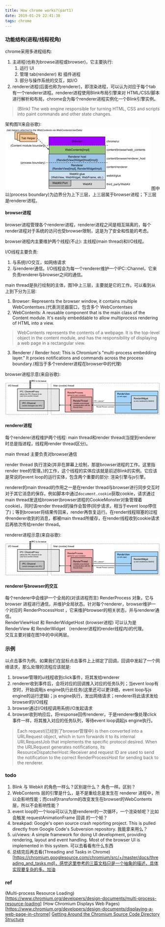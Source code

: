 ```yaml
---
title: How chrome works?(part1)
date: 2019-01-29 22:41:38
tags: chrome
---
```


### 功能结构(进程/线程视角)
chrome采用多进程结构:
1. 主进程(也称为browse进程或browser)，它主要执行:
    1. 运行 UI
    2. 管理 tab(renderer) 和 插件进程
    3. 部分与操作系统的交互，如I/O
2. renderer进程(后面也称为renderer)，即渲染进程，可以认为对应于每个tab有一个renderer进程。renderer进程使用Blink布局引擎来对 HTML/CSS/脚本 进行解析和布局，chrome会为每个renderer进程实例化一个Blink引擎实例。

>  (Blink) The web engine responsible for turning HTML, CSS and scripts into paint commands and other state changes. 

架构图1(来自谷歌):
<img src='https://raw.githubusercontent.com/ginobilee/blog/master/source/images/chrome-structure-1.png' />
图中以(process boundary)为边界分为上下三层，上三层属于browser进程；下三层是renderer进程。

#### browser进程
browser进程管理各个renderer进程，renderer进程之间是相互隔离的，每个render进程对于系统的访问也受browser限制，这是为了安全和性能的考虑。  

browser进程内主要维护两个线程(不止): 主线程(main thread)和I/O线程。  

I/O线程主要负责: 
1. 与系统I/O交互，如网络请求
2. 与renderer通信。I/O线程会为每一个renderer维护一个IPC::Channel，它来负责renderer与browser之间的通信。  

main thread是执行绘制的主体，图1中上三层，主要就是它的工作。可以看到从上到下分为三层:
1. Browser: Represents the browser window, it contains multiple WebContentses.(代表浏览器窗口，包含多个 WebContentses 
2. WebContents: A reusable component that is the main class of the Content module. It's easily embeddable to allow multiprocess rendering of HTML into a view.
> WebContents represents the contents of a webpage. It is the top-level object in the content module, and has the responsibility of displaying a web page in a rectangular view.
3. Renderer / Render host: This is Chromium's "multi-process embedding layer." It proxies notifications and commands across the process boundary.(相当于多个renderer进程在browser中的代理)

browser进程示意(来自谷歌):
<img src='https://raw.githubusercontent.com/ginobilee/blog/master/source/images/chrome-renderer-process.png' />


#### renderer进程
每个renderer进程维护两个线程: main thread和render thread(当提到renderer时总是指进程，线程用render thread区分)。

main thread 主要负责对browser通信

render thread 执行渲染(并非在屏幕上绘制，那是browser进程的工作。这里指 render tree的管理。)的工作，这个线程的实体应该就是前述Blink的实例。它应该是常说的event loop的运行实体，包含两个重要的部分: 渲染引擎与js引擎。

renderer的main thread的作用之一是在render thread与browser进行同步交互时对于其它消息的保存。例如脚本中通过`document.cookie`获取cookie，请求通过main thread发送给browser(browser进程的CookieMonster对象管理着cookie)，同时该render thread的操作会暂停(同步请求，相当于event loop停住了)；等到browser将结果传回来，render再恢复运行。在render线程阻塞的过程中renderer收到的消息，都被main thread所缓存，在render线程收到cookie请求后再依次传给render thread。  

renderer进程示意(来自谷歌):
<img src='https://raw.githubusercontent.com/ginobilee/blog/master/source/images/chrome-renderer-process.png' />


#### renderer与browser的交互
每个renderer中会维护一个全局的(对该进程而言) RenderProcess 对象，它与 browser 进程进行通信，并维护全局状态。针对每个renderer，browser维护一个对应的 RenderProcessHost ，它来维护browser的相关状态，并与renderer通信。  
RenderViewHost 和 RenderWidgetHost (browser进程) 可以认为是 RenderView 和 RenderWidget （renderer进程的render线程内)的代理。   
交互主要对接在图1中的中间两层。  


### 示例
以点击事件为例。如果我们在鼠标点击事件上上绑定了回调，回调中发起了一个网络请求，那么处理的流程应该就是:
1. browser管理的ui线程收到click事件，将其发给renderer
2. renderer收到事件后，会将对应的回调推入对应的任务队列；当event loop有空时，开始调用js engine执行此任务(这里还可以更详细，event loop与js engine的运行逻辑)；js engine执行，发出网络请求；renderer将此请求发给browser的I/O线程
3. browser通过I/O线程调用系统I/O发起请求
4. browser收到响应后，将response回传renderer。于是renderer像处理click事件一样，将其推入对应的任务队列，等待event loop调起js engine执行。

> Each request(已经到了browser管理中) is then converted into a URLRequest object, which in turn forwards it to its internal URLRequestJob that implements the specific protocol desired. When the URLRequest generates notifications, its ResourceDispatcherHost::Receiver and request ID are used to send the notification to the correct RenderProcessHost for sending back to the renderer. 

### todo
1. Blink 与 Webkit 的角色一样么？区别是什么？
   角色一样。区别？
2. WebContents 层的引擎是什么，是不是重绘总是发生在 renderer 进程中，所以会影响性能；而css的transform的改变发生在browser的WebContents层，所以不会影响性能？
3. event loop的一个loop可以认为是renderer的一次循环，一个渲染帧呢？比如会触发 requestAnimationFrame 回调 的一个帧？
4. breakpad: Google's open source crash reporting project. This is pulled directly from Google Code's Subversion repository.    我能拿来用么？
5. ui/views: A simple framework for doing UI development, providing rendering, layout and event handling. Most of the browser UI is implemented in this system.    可以去看看有什么东西
6. 总结完后再去看(Threading and Tasks in Chrome)[https://chromium.googlesource.com/chromium/src/+/master/docs/threading_and_tasks.md]，感觉这里参考的三篇文档只是一个抽象的描述，具体实现要复杂的多。加油  



### ref
(Multi-process Resource Loading)[https://www.chromium.org/developers/design-documents/multi-process-resource-loading]
(How Chromium Displays Web Pages)[https://www.chromium.org/developers/design-documents/displaying-a-web-page-in-chrome]
[Getting Around the Chromium Source Code Directory Structure](https://www.chromium.org/developers/how-tos/getting-around-the-chrome-source-code)